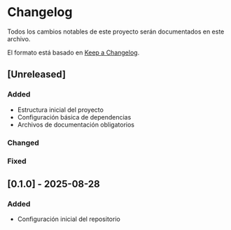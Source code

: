 # Changelog

Todos los cambios notables de este proyecto serán documentados en este archivo.

El formato está basado en [Keep a Changelog](https://keepachangelog.com/en/1.1.0/).

## [Unreleased]

### Added
- Estructura inicial del proyecto
- Configuración básica de dependencias
- Archivos de documentación obligatorios

### Changed

### Fixed

## [0.1.0] - 2025-08-28

### Added
- Configuración inicial del repositorio